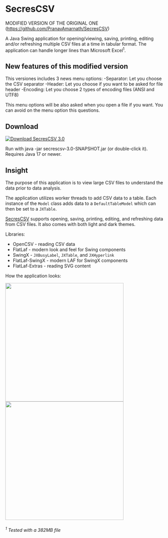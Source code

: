 # SecresCSV

MODIFIED VERSION OF THE ORIGINAL ONE (https://github.com/PranavAmarnath/SecresCSV) 

A Java Swing application for opening/viewing, saving, printing, editing and/or refreshing multiple CSV files at a time in tabular format.
The application can handle longer lines than Microsoft Excel<sup>1</sup>.

## New features of this modified version

This versiones includes 3 news menu options:
-Separator: Let you choose the CSV separator
-Header: Let you choose if you want to be asked for file header
-Encoding: Let you choose 2 types of encoding files (ANSI and UTF8)

This menu options will be also asked when you open a file if you want. You can avoid on the menu option this questions.

## Download
<a href="https://github.com/PranavAmarnath/SecresCSV/releases/download/v3.0/secrescsv-3.0-SNAPSHOT.jar">
    <img src="https://img.shields.io/badge/SecresCSV-3.0-blue" alt="Download SecresCSV 3.0" />
</a>
<p>
Run with java -jar secrescsv-3.0-SNAPSHOT.jar (or double-click it). Requires Java 17 or newer.

## Insight
The purpose of this application is to view large CSV files to understand the data prior to data analysis.<p>
  
The application utilizes worker threads to add CSV data to a table. Each instance of the `Model` class adds data to a `DefaultTableModel` which can then be set to a `JXTable`.

[SecresCSV](https://github.com/PranavAmarnath/SecresCSV) supports opening, saving, printing, editing, and refreshing data from CSV files. It also comes with both light and dark themes.

Libraries:
* OpenCSV - reading CSV data
* FlatLaf - modern look and feel for Swing components
* SwingX - `JXBusyLabel`, `JXTable`, and `JXHyperlink`
* FlatLaf-SwingX - modern LAF for SwingX components
* FlatLaf-Extras - reading SVG content

How the application looks:
<p align="left">
      <img src="https://user-images.githubusercontent.com/64337291/173295138-797786be-f705-4637-9a46-861c2faf74d7.png" width="370" />
      <img src="https://user-images.githubusercontent.com/64337291/173429621-5fc88ee7-9408-4b09-9adf-d7ec3fbaa14c.png" width="370" /> 
</p>

###### <sup>1</sup>  Tested with a 382MB file
